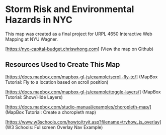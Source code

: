 # Storm Risk and Environmental Hazards in NYC

This map was created as a final project for URPL 4650 Interactive Web Mapping
at NYU Wagner.

[https://nyc-capital-budget.chriswhong.com] (View the map on Github)

## Resources Used to Create This Map

[https://docs.mapbox.com/mapbox-gl-js/example/scroll-fly-to/] (MapBox Tutorial:
Fly to a location based on scroll position)

[https://docs.mapbox.com/mapbox-gl-js/example/toggle-layers/] (MapBox Tutorial:
Show/Hide Layers)

[https://docs.mapbox.com/studio-manual/examples/choropleth-map/] (MapBox Tutorial:
  Create a choropleth map)

[https://www.w3schools.com/howto/tryit.asp?filename=tryhow_js_overlay] (W3 Schools:
Fullscreen Overlay Nav Example)
